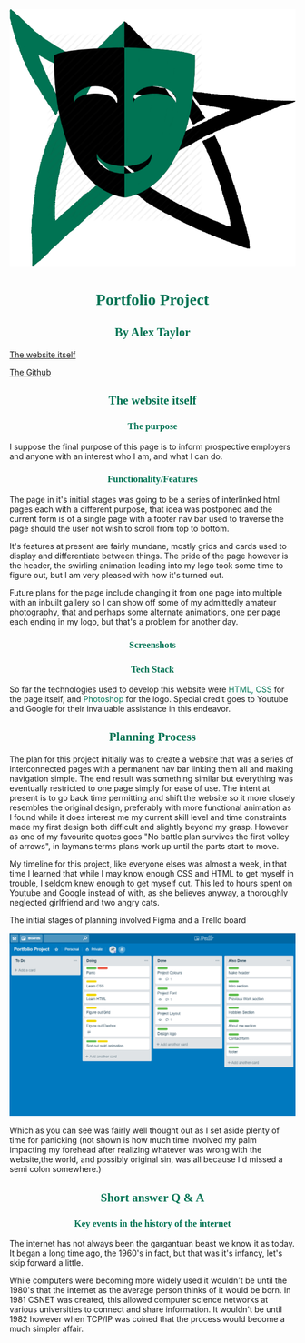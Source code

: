 <style>
@font-face {
    font-family: 'arkham';
    src: url('img/JMH\ Arkham.ttf');
}

h1, h2, h3 {
    font-family: arkham;
    color: #007353;
    text-align: center;
}

</style>

<img src="docs/Eldritch Logo.png">

<h1>Portfolio Project</h1>
<h2>By Alex Taylor</h2>

<a href="https://eldritch-solutions.netlify.com"> The website itself</a></p>

<a href="https://github.com/ATaylor1181/Portfolio"> The Github </a>

<h2>The website itself</h2>

<h3>The purpose </h3>

<p> I suppose the final purpose of this page is to inform prospective employers and anyone with an interest who I am, and what I can do. </p>

<h3>Functionality/Features </h3>

<p> The page in it's initial stages was going to be a series of interlinked html pages each with a different purpose, that idea was postponed and the current form is of a single page with a footer nav bar used to traverse the page should the user not wish to scroll from top to bottom. </p>

<p> It's features at present are fairly mundane, mostly grids and cards used to display and differentiate between things. The pride of the page however is the header, the swirling animation leading into my logo took some time to figure out, but I am very pleased with how it's turned out. </p>

<p> Future plans for the page include changing it from one page into multiple with an inbuilt gallery so I can show off some of my admittedly amateur photography, that and perhaps some alternate animations, one per page each ending in my logo, but that's a problem for another day. </p>

<h3> Screenshots</h3>

<h3>Tech Stack</h3>

<p> So far the technologies used to develop this website were <span style="color: #007353;">HTML, CSS</span> for the page itself, and <span style="color: #007353;"> Photoshop</span> for the logo. Special credit goes to Youtube and Google for their invaluable assistance in this endeavor. </p>

<h2>Planning Process</h2>

<p>The plan for this project initially was to create a website that was a series of interconnected pages with a permanent nav bar linking them all and making navigation simple. The end result was something similar but everything was eventually restricted to one page simply for ease of use. The intent at present is to go back time permitting and shift the website so it more closely resembles the original design, preferably with more functional animation as I found while it does interest me my current skill level and time constraints made my first design both difficult and slightly beyond my grasp. However as one of my favourite quotes goes "No battle plan survives the first volley of arrows", in laymans terms plans work up until the parts start to move. </p>

<p> My timeline for this project, like everyone elses was almost a week, in that time I learned that while I may know enough CSS and HTML to get myself in trouble, I seldom knew enough to get myself out. This led to hours spent on Youtube and Google instead of with, as she believes anyway, a thoroughly neglected girlfriend and two angry cats.</p>

<p> The initial stages of planning involved Figma and a Trello board </p>

<img src="docs/trello.png">

<p> Which as you can see was fairly well thought out as I set aside plenty of time for panicking (not shown is how much time involved my palm impacting my forehead after realizing whatever was wrong with the website,the world, and possibly original sin, was all because I'd missed a semi colon somewhere.)</p>

<h2>Short answer Q & A </h2>

<h3> Key events in the history of the internet </h3>

The internet has not always been the gargantuan beast we know it as today. It began a long time ago, the 1960's in fact, but that was it's infancy, let's skip forward a little.

While computers were becoming more widely used it wouldn't be until the 1980's that the internet as the average person thinks of it would be born. In 1981 CSNET was created, this allowed computer science networks at various universities to connect and share information. It wouldn't be until 1982 however when TCP/IP was coined that the process would become a much simpler affair.

